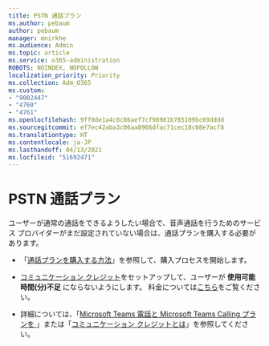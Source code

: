 ```yaml
---
title: PSTN 通話プラン
ms.author: pebaum
author: pebaum
manager: mnirkhe
ms.audience: Admin
ms.topic: article
ms.service: o365-administration
ROBOTS: NOINDEX, NOFOLLOW
localization_priority: Priority
ms.collection: Adm_O365
ms.custom:
- "9002447"
- "4760"
- "4761"
ms.openlocfilehash: 9ff0de1a4c0c86aef7cf98981b785109bc69dddd
ms.sourcegitcommit: ef7ec42aba3c06aa8966dfac71cec18c08e7acf8
ms.translationtype: HT
ms.contentlocale: ja-JP
ms.lasthandoff: 04/13/2021
ms.locfileid: "51692471"
---
```

# <a name="pstn-calling-plans"></a>PSTN 通話プラン

ユーザーが通常の通話をできるようしたい場合で、音声通話を行うためのサービス プロバイダーがまだ設定されていない場合は、通話プランを購入する必要があります。

- 「[通話プランを購入する方法](https://docs.microsoft.com/MicrosoftTeams/calling-plans-for-office-365)」を参照して、購入プロセスを開始します。

- [コミュニケーション クレジット](https://docs.microsoft.com/microsoftteams/set-up-communications-credits-for-your-organization)をセットアップして、ユーザーが **使用可能時間(分)不足** にならないようにします。 料金については[こちら](https://products.office.com/microsoft-teams/voice-calling)をご覧ください。 

- 詳細については、「[Microsoft Teams 電話と Microsoft Teams Calling プランを ](https://docs.microsoft.com/MicrosoftTeams/calling-plan-landing-page)」または「[コミュニケーション クレジットとは](https://docs.microsoft.com/microsoftteams/what-are-communications-credits)」を参照してください。
